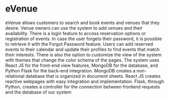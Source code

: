 # eVenue

eVenue allows customers to search and book events and venues that they desire. Venue owners
can use the system to add venues and their availability. There is a login feature to access
reservation options or registration of events.
In case the user forgets their password, it is possible to retrieve it with the Forgot Password
feature. Users can add reserved events to their calendar and update their profiles to find events
that match their interests. There is also the option to customize the view of the system with
themes that change the color schema of the pages.
The system uses React JS for the front-end view features, MongoDB for the database, and
Python Flask for the back-end integration. MongoDB creates a non-relational database that is
organized in document sheets. React JS creates reactive webpages with easy integration and
implementation. Flask, through Python, creates a controller for the connection between frontend
requests and the database of our system

